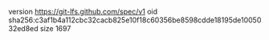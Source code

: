 version https://git-lfs.github.com/spec/v1
oid sha256:c3af1b4a112cbc32cacb825e10f18c60356be8598cdde18195de1005032ed8ed
size 1697
